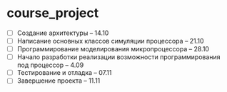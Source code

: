 # course_project
- [ ] Создание архитектуры – 14.10
- [ ] Написание основных классов симуляции процессора – 21.10
- [ ] Программирование моделирования микропроцессора – 28.10
- [ ] Начало разработки реализации возможности программирования под процессор – 4.09
- [ ] Тестирование и отладка – 07.11
- [ ] Завершение проекта – 11.11
